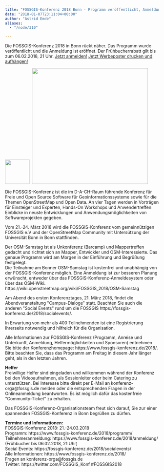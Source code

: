 ```yaml
---
title: "FOSSGIS-Konferenz 2018 Bonn - Programm veröffentlicht, Anmeldung eröffnet"
date: "2018-01-07T23:11:04+00:00"
author: "Astrid Emde"
aliases:
  - "/node/310"

---
```


<p>
Die FOSSGIS-Konferenz 2018 in Bonn rückt näher. Das Programm wurde veröffentlicht und die Anmeldung ist eröffnet. Der Frühbucherrabatt gilt bis zum 06.02.2018, 21 Uhr. <a href="https://www.fossgis-konferenz.de/2018/anmeldung/" target="_blank" alt="zur Anmeldung FOSSGIS 2018">Jetzt anmelden!</a>&nbsp;<a href="https://www.fossgis.de/sites/default/files/FOSSGIS_Konferenz_Maerz_2018_Bonn.pdf" target="_blank" alt="zum FOSSGIS 2018 Werbeflyer">Jetzt Werbeposter drucken und aufhängen!</a><br>
</p>
<p>
<img src="https://www.fossgis.de/sites/default/files/fossgis-konferenz-2018_0.png" width=80px />&nbsp;
<img src="https://www.fossgis.de/sites/default/files/FOSSGIS_2018.png" width=380px />
</p>
<p>
Die FOSSGIS-Konferenz ist die im D-A-CH-Raum führende Konferenz für Freie und Open Source Software für Geoinformationssysteme sowie für die Themen OpenStreetMap und Open Data. An vier Tagen werden in Vorträgen für Einsteiger und Experten, Hands-On Workshops und Anwendertreffen Einblicke in neuste Entwicklungen und Anwendungsmöglichkeiten von Softwareprojekten gegeben.
</p>
<p>
Vom 21.-24. März 2018 wird die FOSSGIS-Konferenz vom gemeinnützigen FOSSGIS e.V und der OpenStreetMap Community mit Untersützung der Universität Bonn in Bonn stattfinden.  
</p>
<p>
Der OSM-Samstag ist als Unkonferenz (Barcamp) und Mappertreffen gedacht und richtet sich an Mapper, Entwickler und OSM-Interessierte. Das genaue Programm wird am Morgen in der Einführung und Begrüßung festgelegt.<br>
Die Teilnahme am Bonner OSM-Samstag ist kostenfrei und unabhängig von der FOSSGIS-Konferenz möglich. Eine Anmeldung ist zur besseren Planung erwünscht, entweder über das FOSSGIS-Konferenz-Anmeldesystem oder über das OSM-Wiki.
https://wiki.openstreetmap.org/wiki/FOSSGIS_2018/OSM-Samstag
</p>
<p>
Am Abend des ersten Konferenztages, 21. März 2018, findet die Abendveranstaltung "Campus-Dialoge" statt. Beachten Sie auch die anderen "Social Events" rund um die FOSSGIS https://fossgis-konferenz.de/2018/socialevents/.
</p>
<p>
In Erwartung von mehr als 400 Teilnehmenden ist eine Registrierung Ihrerseits notwendig und hilfreich für die Organisation.
</p>
<p>
Alle Informationen zur FOSSGIS-Konferenz (Programm, Anreise und Unterkunft, Anmeldung, Helfermöglichkeiten und Sponsoren) entnehmen Sie bitte der Konferenzhomepage: https://www.fossgis-konferenz.de/2018/. Bitte beachten Sie, dass das Programm am Freitag in diesem Jahr länger geht, als in den letzten Jahren.
</p>
<p>
<b>Helfer</b><br>
Freiwillige Helfer sind eingeladen und willkommen während der Konferenz bei den Videoaufnahmen, als Sessionleiter oder beim Catering zu unterstützen. Bei Interesse bitte direkt per E-Mail an konferenz-orga@fossgis.de melden oder die entsprechenden Fragen in der Onlineanmeldung beantworten. Es ist möglich dafür das kostenfreie "Community-Ticket" zu erhalten.
</p>
<p>
Das FOSSGIS-Konferenz-Organisationsteam freut sich darauf, Sie zur einer spannenden FOSSGIS-Konferenz in Bonn begrüßen zu dürfen.
</p>
<p>
<b>Termine und Informationen:</b><br>
FOSSGIS-Konferenz 2018: 21.-24.03.2018<br>
Programm: https://www.fossgis-konferenz.de/2018/programm/ <br>
Teilnehmeranmeldung:  https://www.fossgis-konferenz.de/2018/anmeldung/ (Frühbucher bis 06.02.2018, 21 Uhr) <br>
Social Events: https://fossgis-konferenz.de/2018/socialevents/<br>
Alle Informationen: https://www.fossgis-konferenz.de/2018/ <br>
Fragen an konferenz-orga@fossgis.de<br>
Twitter: https://twitter.com/FOSSGIS_Konf #FOSSGIS2018
</p>
